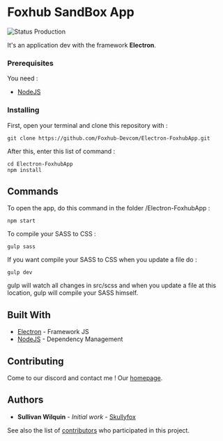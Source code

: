 # Foxhub SandBox App

![Status Production](https://img.shields.io/badge/Status-on%20production-%23F44336.svg)

It's an application dev with the framework **Electron**.

### Prerequisites

You need :
- [NodeJS](https://nodejs.org/)

### Installing

First, open your terminal and clone this repository with :

```
git clone https://github.com/Foxhub-Devcom/Electron-FoxhubApp.git
```

After this, enter this list of command :

```
cd Electron-FoxhubApp
npm install
```

## Commands

To open the app, do this command in the folder /Electron-FoxhubApp :

```
npm start
```

To compile your SASS to CSS :

```
gulp sass
```

If you want compile your SASS to CSS when you update a file do :

```
gulp dev
```

gulp will watch all changes in src/scss and when you update a file at this location, gulp will compile your SASS himself.

## Built With

* [Electron](https://electronjs.org/) - Framework JS
* [NodeJS](https://nodejs.org/en/) - Dependency Management

## Contributing

Come to our discord and contact me !
Our [homepage](http://foxhub.fr/).


## Authors

* **Sullivan Wilquin** - *Initial work* - [Skullyfox](https://github.com/Skullyfox)

See also the list of [contributors](https://github.com/Foxhub-Devcom/Electron-FoxhubApp/contributors) who participated in this project.
